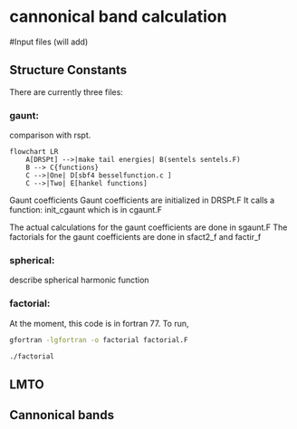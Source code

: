 #  cannonical band calculation

#Input files (will add)

## Structure Constants 

There are currently three files:


### gaunt:

comparison with rspt. 
```mermaid
flowchart LR
    A[DRSPt] -->|make tail energies| B(sentels sentels.F)
    B --> C{functions}
    C -->|One| D[sbf4 besselfunction.c ]
    C -->|Two| E[hankel functions]
```

Gaunt coefficients 
Gaunt coefficients are initialized in DRSPt.F
It calls a function: init_cgaunt which is in cgaunt.F

The actual calculations for the gaunt coefficients are done in sgaunt.F
The factorials for the gaunt coefficients are done in sfact2_f and factir_f




### spherical:

describe spherical harmonic function

### factorial:

At the moment, this code is in fortran 77. To run,

```bash
gfortran -lgfortran -o factorial factorial.F
```

```bash
./factorial
```

## LMTO

## Cannonical bands 
